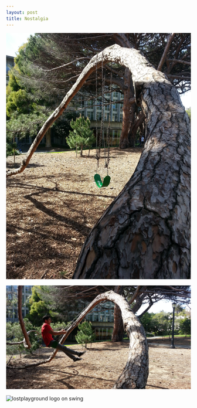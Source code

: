 ```yaml
---
layout: post
title: Nostalgia
---
```

![Swing on the tree](/content/images/2014/Mar/2014_03_19_15_19_07.jpg)

![Swinging on the swing](/content/images/2014/Mar/2014_03_19_16_00_37.jpg)

![lostplayground logo on swing](/content/images/2014/Mar/2014_03_19_15_55_01.jpg)
